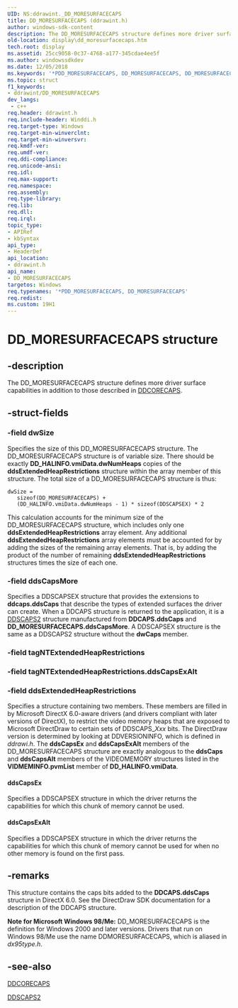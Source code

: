 ```yaml
---
UID: NS:ddrawint._DD_MORESURFACECAPS
title: DD_MORESURFACECAPS (ddrawint.h)
author: windows-sdk-content
description: The DD_MORESURFACECAPS structure defines more driver surface capabilities in addition to those described in DDCORECAPS.
old-location: display\dd_moresurfacecaps.htm
tech.root: display
ms.assetid: 25cc9058-0c37-4768-a177-345cdae4ee5f
ms.author: windowssdkdev
ms.date: 12/05/2018
ms.keywords: '*PDD_MORESURFACECAPS, DD_MORESURFACECAPS, DD_MORESURFACECAPS structure [Display Devices], ddrawint/DD_MORESURFACECAPS, ddstrcts_e28f85ae-f428-4e7c-b142-9892afa24323.xml, display.dd_moresurfacecaps'
ms.topic: struct
f1_keywords:
- ddrawint/DD_MORESURFACECAPS
dev_langs:
 - c++
req.header: ddrawint.h
req.include-header: Winddi.h
req.target-type: Windows
req.target-min-winverclnt: 
req.target-min-winversvr: 
req.kmdf-ver: 
req.umdf-ver: 
req.ddi-compliance: 
req.unicode-ansi: 
req.idl: 
req.max-support: 
req.namespace: 
req.assembly: 
req.type-library: 
req.lib: 
req.dll: 
req.irql: 
topic_type:
- APIRef
- kbSyntax
api_type:
- HeaderDef
api_location:
- ddrawint.h
api_name:
- DD_MORESURFACECAPS
targetos: Windows
req.typenames: '*PDD_MORESURFACECAPS, DD_MORESURFACECAPS'
req.redist: 
ms.custom: 19H1
---
```


# DD_MORESURFACECAPS structure


## -description


The DD_MORESURFACECAPS structure defines more driver surface capabilities in addition to those described in <a href="https://docs.microsoft.com/windows/desktop/api/ddrawi/ns-ddrawi-ddcorecaps">DDCORECAPS</a>.
  


## -struct-fields




### -field dwSize

Specifies the size of this DD_MORESURFACECAPS structure. The DD_MORESURFACECAPS structure is of variable size. There should be exactly <b>DD_HALINFO.vmiData.dwNumHeaps</b> copies of the <b>ddsExtendedHeapRestrictions</b> structure within the array member of this structure. The total size of a DD_MORESURFACECAPS structure is thus: 


```
dwSize = 
   sizeof(DD_MORESURFACECAPS) +
   (DD_HALINFO.vmiData.dwNumHeaps - 1) * sizeof(DDSCAPSEX) * 2
```


This calculation accounts for the minimum size of the DD_MORESURFACECAPS structure, which includes only one <b>ddsExtendedHeapRestrictions</b> array element. Any additional <b>ddsExtendedHeapRestrictions</b> array elements must be accounted for by adding the sizes of the remaining array elements. That is, by adding the product of the number of remaining <b>ddsExtendedHeapRestrictions</b> structures times the size of each one.


### -field ddsCapsMore

Specifies a DDSCAPSEX structure that provides the extensions to <b>ddcaps.ddsCaps</b> that describe the types of extended surfaces the driver can create. When a DDCAPS structure is returned to the application, it is a <a href="https://docs.microsoft.com/previous-versions/windows/hardware/drivers/ff550292(v=vs.85)">DDSCAPS2</a> structure manufactured from <b>DDCAPS.ddsCaps</b> and <b>DD_MORESURFACECAPS.ddsCapsMore</b>. A DDSCAPSEX structure is the same as a DDSCAPS2 structure without the <b>dwCaps</b> member. 


### -field tagNTExtendedHeapRestrictions

 


### -field tagNTExtendedHeapRestrictions.ddsCapsExAlt

 


### -field ddsExtendedHeapRestrictions

Specifies a structure containing two members. These members are filled in by Microsoft DirectX 6.0-aware drivers (and drivers compliant with later versions of DirectX), to restrict the video memory heaps that are exposed to Microsoft DirectDraw to certain sets of DDSCAPS_<i>Xxx</i> bits. The DirectDraw version is determined by looking at DDVERSIONINFO, which is defined in <i>ddrawi.h</i>. The <b>ddsCapsEx</b> and <b>ddsCapsExAlt</b> members of the DD_MORESURFACECAPS structure are exactly analogous to the <b>ddsCaps</b> and <b>ddsCapsAlt</b> members of the VIDEOMEMORY structures listed in the <b>VIDMEMINFO.pvmList</b> member of <b>DD_HALINFO.vmiData</b>. 



#### ddsCapsEx

Specifies a DDSCAPSEX structure in which the driver returns the capabilities for which this chunk of memory cannot be used.



#### ddsCapsExAlt

Specifies a DDSCAPSEX structure in which the driver returns the capabilities for which this chunk of memory cannot be used for when no other memory is found on the first pass.


## -remarks



This structure contains the caps bits added to the <b>DDCAPS.ddsCaps</b> structure in DirectX 6.0. See the DirectDraw SDK documentation for a description of the DDCAPS structure.

<b>Note for Microsoft Windows 98/Me:</b>  DD_MORESURFACECAPS is the definition for Windows 2000 and later versions. Drivers that run on Windows 98/Me use the name DDMORESURFACECAPS, which is aliased in <i>dx95type.h</i>.




## -see-also




<a href="https://docs.microsoft.com/windows/desktop/api/ddrawi/ns-ddrawi-ddcorecaps">DDCORECAPS</a>



<a href="https://docs.microsoft.com/previous-versions/windows/hardware/drivers/ff550292(v=vs.85)">DDSCAPS2</a>
 

 

